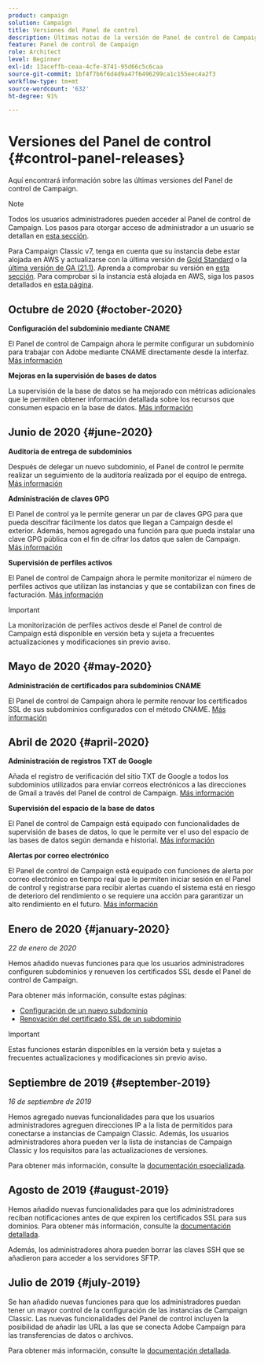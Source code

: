 ```yaml
---
product: campaign
solution: Campaign
title: Versiones del Panel de control
description: Últimas notas de la versión de Panel de control de Campaign.
feature: Panel de control de Campaign
role: Architect
level: Beginner
exl-id: 13aceffb-ceaa-4cfe-8741-95d66c5c6caa
source-git-commit: 1bf4f7b6f6d4d9a47f6496299ca1c155eec4a2f3
workflow-type: tm+mt
source-wordcount: '632'
ht-degree: 91%

---
```


# Versiones del Panel de control {#control-panel-releases}

Aquí encontrará información sobre las últimas versiones del Panel de control de Campaign.

>[!NOTE]
>
>Todos los usuarios administradores pueden acceder al Panel de control de Campaign. Los pasos para otorgar acceso de administrador a un usuario se detallan en [esta sección](https://experienceleague.adobe.com/docs/control-panel/using/discover-control-panel/managing-permissions.html?lang=es#discover-control-panel).
>
>Para Campaign Classic v7, tenga en cuenta que su instancia debe estar alojada en AWS y actualizarse con la última versión de [Gold Standard](https://experienceleague.adobe.com/docs/campaign-classic/using/release-notes/gs-release/gs-overview.html?lang=es) o la [última versión de GA (21.1)](https://experienceleague.adobe.com/docs/campaign-classic/using/release-notes/latest-release.html?lang=es#release-notes). Aprenda a comprobar su versión en [esta sección](https://experienceleague.adobe.com/docs/campaign-classic/using/getting-started/starting-with-adobe-campaign/launching-adobe-campaign.html?lang=es#getting-your-campaign-version). Para comprobar si la instancia está alojada en AWS, siga los pasos detallados en [esta página](faq.md).

## Octubre de 2020 {#october-2020}

**Configuración del subdominio mediante CNAME**

El Panel de control de Campaign ahora le permite configurar un subdominio para trabajar con Adobe mediante CNAME directamente desde la interfaz. [Más información](subdomains-certificates/using/setting-up-new-subdomain.md)

**Mejoras en la supervisión de bases de datos**

La supervisión de la base de datos se ha mejorado con métricas adicionales que le permiten obtener información detallada sobre los recursos que consumen espacio en la base de datos. [Más información](performance-monitoring/using/database-monitoring.md)

## Junio de 2020 {#june-2020}

**Auditoría de entrega de subdominios**

Después de delegar un nuevo subdominio, el Panel de control le permite realizar un seguimiento de la auditoría realizada por el equipo de entrega. [Más información](subdomains-certificates/using/setting-up-new-subdomain.md)

**Administración de claves GPG**

El Panel de control ya le permite generar un par de claves GPG para que pueda descifrar fácilmente los datos que llegan a Campaign desde el exterior. Además, hemos agregado una función para que pueda instalar una clave GPG pública con el fin de cifrar los datos que salen de Campaign. [Más información](instances-settings/using/gpg-keys-management.md)

**Supervisión de perfiles activos**

El Panel de control de Campaign ahora le permite monitorizar el número de perfiles activos que utilizan las instancias y que se contabilizan con fines de facturación. [Más información](performance-monitoring/using/active-profiles-monitoring.md)

>[!IMPORTANT]
>
>La monitorización de perfiles activos desde el Panel de control de Campaign está disponible en versión beta y sujeta a frecuentes actualizaciones y modificaciones sin previo aviso.

## Mayo de 2020 {#may-2020}

**Administración de certificados para subdominios CNAME**

El Panel de control de Campaign ahora le permite renovar los certificados SSL de sus subdominios configurados con el método CNAME. [Más información](subdomains-certificates/using/renewing-subdomain-certificate.md)

## Abril de 2020 {#april-2020}

**Administración de registros TXT de Google**

Añada el registro de verificación del sitio TXT de Google a todos los subdominios utilizados para enviar correos electrónicos a las direcciones de Gmail a través del Panel de control de Campaign. [Más información](subdomains-certificates/using/managing-txt-records.md)

**Supervisión del espacio de la base de datos**

El Panel de control de Campaign está equipado con funcionalidades de supervisión de bases de datos, lo que le permite ver el uso del espacio de las bases de datos según demanda e historial. [Más información](performance-monitoring/using/database-monitoring.md)

**Alertas por correo electrónico**

El Panel de control de Campaign está equipado con funciones de alerta por correo electrónico en tiempo real que le permiten iniciar sesión en el Panel de control y registrarse para recibir alertas cuando el sistema está en riesgo de deterioro del rendimiento o se requiere una acción para garantizar un alto rendimiento en el futuro. [Más información](performance-monitoring/using/email-alerting.md)

## Enero de 2020 {#january-2020}

*22 de enero de 2020*

Hemos añadido nuevas funciones para que los usuarios administradores configuren subdominios y renueven los certificados SSL desde el Panel de control de Campaign.

Para obtener más información, consulte estas páginas:
* [Configuración de un nuevo subdominio](subdomains-certificates/using/setting-up-new-subdomain.md)
* [Renovación del certificado SSL de un subdominio](subdomains-certificates/using/renewing-subdomain-certificate.md)

>[!IMPORTANT]
>
>Estas funciones estarán disponibles en la versión beta y sujetas a frecuentes actualizaciones y modificaciones sin previo aviso.

## Septiembre de 2019 {#september-2019}

*16 de septiembre de 2019*

Hemos agregado nuevas funcionalidades para que los usuarios administradores agreguen direcciones IP a la lista de permitidos para conectarse a instancias de Campaign Classic.
Además, los usuarios administradores ahora pueden ver la lista de instancias de Campaign Classic y los requisitos para las actualizaciones de versiones.

Para obtener más información, consulte la [documentación especializada](instances-settings/using/ip-allow-listing-instance-access.md).

## Agosto de 2019 {#august-2019}

Hemos añadido nuevas funcionalidades para que los administradores reciban notificaciones antes de que expiren los certificados SSL para sus dominios. Para obtener más información, consulte la [documentación detallada](subdomains-certificates/using/monitoring-ssl-certificates.md).

Además, los administradores ahora pueden borrar las claves SSH que se añadieron para acceder a los servidores SFTP.

## Julio de 2019 {#july-2019}

Se han añadido nuevas funciones para que los administradores puedan tener un mayor control de la configuración de las instancias de Campaign Classic. Las nuevas funcionalidades del Panel de control incluyen la posibilidad de añadir las URL a las que se conecta Adobe Campaign para las transferencias de datos o archivos.

Para obtener más información, consulte la [documentación detallada](instances-settings/using/url-permissions.md).
